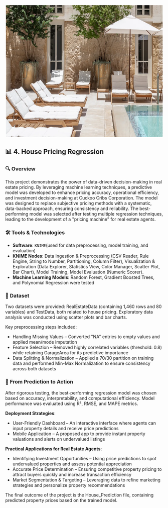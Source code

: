 <div align="center">
  <img src="https://github.com/ruben-machado/University-Projects/blob/main/4.%20House%20Pricing%20Regression/House.jpg" alt="image alt" width="500" height="420">
</div>

## 📊 **4. House Pricing Regression**

### 🔍 **Overview**

This project demonstrates the power of data-driven decision-making in real estate pricing. By leveraging machine learning techniques, a predictive model was developed to enhance pricing accuracy, operational efficiency, and investment decision-making at Cuckoo Cribs Corporation. The model was designed to replace subjective pricing methods with a systematic, data-backed approach, ensuring consistency and reliability. The best-performing model was selected after testing multiple regression techniques, leading to the development of a "pricing machine" for real estate agents.

### 🛠️ **Tools & Technologies**

- **Software**: `KNIME`(used for data preprocessing, model training, and evaluation)
- **KNIME Nodes**: Data Ingestion & Preprocessing (CSV Reader, Rule Engine, String to Number, Partitioning, Column Filter), Visualization & Exploration (Data Explorer, Statistics View, Color Manager, Scatter Plot, Bar Chart), Model Training, Model Evaluation (Numeric Scorer).
- **Machine Learning Models**: Random Forest, Gradient Boosted Trees, and Polynomial Regression were tested

### 📂 **Dataset**

Two datasets were provided: RealEstateData (containing 1,460 rows and 80 variables) and TestData, both related to house pricing. Exploratory data analysis was conducted using scatter plots and bar charts.

Key preprocessing steps included:

- Handling Missing Values – Converted "NA" entries to empty values and applied mean/mode imputation
- Feature Selection – Removed highly correlated variables (threshold: 0.8) while retaining GarageArea for its predictive importance
- Data Splitting & Normalization – Applied a 70/30 partition on training data and performed Min-Max Normalization to ensure consistency across both datasets

### 🚀 **From Prediction to Action**

After rigorous testing, the best-performing regression model was chosen based on accuracy, interpretability, and computational efficiency. Model performance was evaluated using R², RMSE, and MAPE metrics.

**Deployment Strategies**:

- User-Friendly Dashboard – An interactive interface where agents can input property details and receive price predictions
- Mobile Application – A proposed app to provide instant property valuations and alerts on undervalued listings

**Practical Applications for Real Estate Agents**:

- Identifying Investment Opportunities – Using price predictions to spot undervalued properties and assess potential appreciation
- Accurate Price Determination – Ensuring competitive property pricing to attract buyers quickly and increase transaction efficiency
- Market Segmentation & Targeting – Leveraging data to refine marketing strategies and personalize property recommendations

The final outcome of the project is the House_Prediction file, containing predicted property prices based on the trained model.
